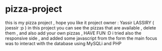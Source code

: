 # pizza-project
this is my pizza project , hope you like it
project owner :  Yassir LASSIRY ( joessir :p )
in this project you can see the pizzas that are available , delete them , and also add your own pizzas , HAVE FUN :D
i tried also the responsive side , and added some javascript from the form
the main focus was to interact with the database using MySQLi and PHP 
